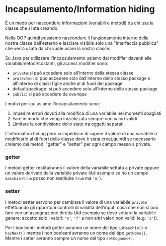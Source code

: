 # Incapsulamento/Information hiding
È un modo per nascondere informazioni (variabili e metodi) da chi usa la classe che si sta creando.

Nella OOP quindi possiamo nascondere il funzionamento interno della nostra classe dall'esterno e lasciare visibile solo una "interfaccia pubblica" che verrà usata da chi vuole usare la nostra classe.

Su Java per utilizzare l'incapsulamento usiamo dei modifier davanti alle variabili/metodi/costanti, gli access modifier sono:
* `private`:si può accedere solo all'interno della stessa classe
* `protected`: si può accedere solo dall'interno dello stesso package o all'interno di classi figlie anche al di fuori del package
* default/package: si può accedere solo all'interno dello stesso package
* `public`: si può accedere da ovunque

I motivi per cui usiamo l'incapsulamento sono: 
1) Impedire errori dovuti alla modifica di una variabile nei momenti sbagliati
2) Fare in modo che venga inizializzata sempre con valori validi
3) Limitare la condivisione dello stato tra oggetti separati

L'information hiding però ci impedisce di sapere il valore di una variabile o modificarlo al di fuori della classe dove è stata creat,quindi se necessario creiamo dei metodi "getter" e "setter" per ogni campo messo a private.
### getter
I metodi getter restituiranno il valore della variabile settata a private oppure un valore derivato dalla variabile private 
(Ad esempio se ho un campo `maschio=true` posso non restituire `true` ma `'m'`).
### setter
I metodi setter servono per cambiare il valore di una variabile `private` effettuando gli opportuni controlli di validità dell'input,
cosa che non si può fare con un'assegnazione diretta
(Ad esempio se devo settare la variabile genere: accetto solo i valori: `'m'`, `'f'` e non altri valori non validi (e.g. `'z'`)).

Per i booleani i metodi getter avranno un nome del tipo `isMaschio()` o `hasNext()` mentre i non booleani avranno un nome del tipo 
`getNome()`. Mentre i setter avranno sempre un nome del tipo `setCognome()`.